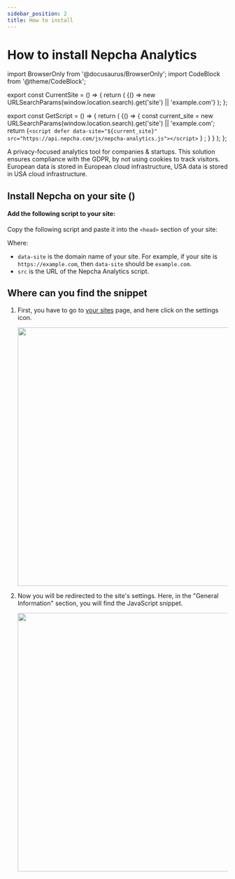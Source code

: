 ```yaml
---
sidebar_position: 2
title: How to install
---
```


# How to install Nepcha Analytics

import BrowserOnly from '@docusaurus/BrowserOnly';
import CodeBlock from '@theme/CodeBlock';

export const CurrentSite = () => {
  return (
    <BrowserOnly>
      {() =>  new URLSearchParams(window.location.search).get('site') || 'example.com'}
    </BrowserOnly>
  );
};

export const GetScript = () => {
  return (
    <BrowserOnly>
      {() => {
        const current_site = new URLSearchParams(window.location.search).get('site') || 'example.com';
        return <CodeBlock className="language-html"> {`<script defer data-site="${current_site}" src="https://api.nepcha.com/js/nepcha-analytics.js"></script>` } </CodeBlock>;
        }
      }
    </BrowserOnly>
  );
};



A privacy-focused analytics tool for companies & startups. This solution ensures compliance with the GDPR, by not using cookies to track visitors. European data is stored in European cloud infrastructure, USA data is stored in USA cloud infrastructure.






<h2> Install Nepcha on your site (<CurrentSite/>)</h2>

#### Add the following script to your site:

Copy the following script and paste it into the `<head>` section of your site:

<GetScript/>

Where:
- `data-site` is the domain name of your site. For example, if your site is `https://example.com`, then `data-site` should be `example.com`.
- `src` is the URL of the Nepcha Analytics script.


## Where can you find the snippet

1. First, you have to go to [your sites](https://app.nepcha.com/sites) page, and here click on the settings icon.

   <img src="/img/docs/nepcha-sites-page.png" width="592" />

2. Now you will be redirected to the site's settings. Here, in the "General Information" section, you will find the JavaScript snippet.

   <img src="/img/docs/nepcha-sites-settings.png" width="592" />
